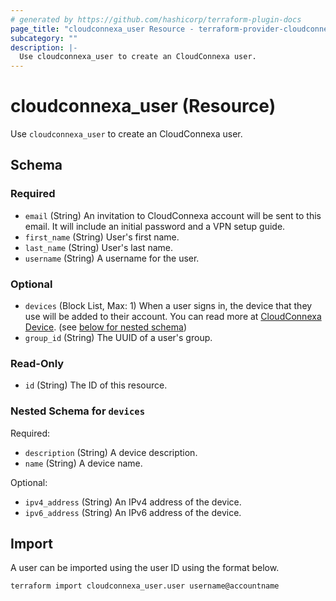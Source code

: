 ```yaml
---
# generated by https://github.com/hashicorp/terraform-plugin-docs
page_title: "cloudconnexa_user Resource - terraform-provider-cloudconnexa"
subcategory: ""
description: |-
  Use cloudconnexa_user to create an CloudConnexa user.
---
```


# cloudconnexa_user (Resource)

Use `cloudconnexa_user` to create an CloudConnexa user.



<!-- schema generated by tfplugindocs -->
## Schema

### Required

- `email` (String) An invitation to CloudConnexa account will be sent to this email. It will include an initial password and a VPN setup guide.
- `first_name` (String) User's first name.
- `last_name` (String) User's last name.
- `username` (String) A username for the user.

### Optional

- `devices` (Block List, Max: 1) When a user signs in, the device that they use will be added to their account. You can read more at [CloudConnexa Device](https://openvpn.net/cloud-docs/device/). (see [below for nested schema](#nestedblock--devices))
- `group_id` (String) The UUID of a user's group.

### Read-Only

- `id` (String) The ID of this resource.

<a id="nestedblock--devices"></a>
### Nested Schema for `devices`

Required:

- `description` (String) A device description.
- `name` (String) A device name.

Optional:

- `ipv4_address` (String) An IPv4 address of the device.
- `ipv6_address` (String) An IPv6 address of the device.

## Import

A user can be imported using the user ID using the format below.

```
terraform import cloudconnexa_user.user username@accountname
```

